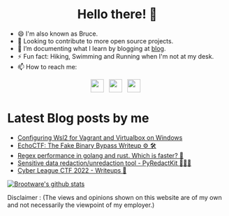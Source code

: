 <div align="center">
  <h1> Hello there! 👋 </h1>
</div>

- 😄 I'm also known as Bruce.
- 👀  Looking to contribute to more open source projects.
- 🌱 I’m documenting what I learn by blogging at [blog](<https://brootware.github.io>).
- ⚡  Fun fact: Hiking, Swimming and Running when I'm not at my desk.
- 📫 How to reach me:

<p align='center'>
<a href="https://linkedin.com/in/oakermin/"><img height="30" src="https://img.shields.io/badge/LinkedIn-0077B5?style=for-the-badge&logo=linkedin&logoColor=white"></a>&nbsp;&nbsp;
<a href="https://twitter.com/brootware/"><img height="30" src="https://img.shields.io/badge/Twitter-1DA1F2?style=for-the-badge&logo=twitter&logoColor=white"></a>&nbsp;&nbsp;
<!-- <a><img height="30" src="https://visitor-badge.glitch.me/badge?page_id=brootware.visitor-badge&left_text=Visitors%20Since%207%20May%202022"></a>&nbsp;&nbsp; -->
<a><img height="30" src="https://visitor-badge.laobi.icu/badge?page_id=brootware.visitor-badge&left_text=Visitors%20Since%207%20May%202022"></a>&nbsp;&nbsp;
<!-- <a><img height="20" src="https://gpvc.arturio.dev/brootware"></a>&nbsp;&nbsp; -->
<!-- ![visitors](https://visitor-badge.laobi.icu/badge?page_id=page.id) -->
  
# Latest Blog posts by me
<!-- BLOG-POST-LIST:START -->
- [Configuring Wsl2 for Vagrant and Virtualbox on Windows](https://brootware.github.io/posts/configuring-wsl2-for-vagrant-and-virtualbox-on-windows/)
- [EchoCTF: The Fake Binary Bypass Writeup ⚙️ 🛠](https://brootware.github.io/posts/echoctf-the-fake-binary-bypass-writeup/)
- [Regex performance in golang and rust. Which is faster? 🤔](https://brootware.github.io/posts/regex-performance-in-golang-and-rust-which-is-faster/)
- [Sensitive data redaction/unredaction tool - PyRedactKit 🧰🔐📝](https://brootware.github.io/posts/sensitive-data-redaction-pyredactkit/)
- [Cyber League CTF 2022 - Writeups 🚩](https://brootware.github.io/posts/cyber-league-ctf-2022-writeups/)
<!-- BLOG-POST-LIST:END -->

[![Brootware's github stats](https://github-readme-stats-git-masterrstaa-rickstaa.vercel.app/api?username=brootware&count_private=true&show_icons=true&theme=onedark&hide_border=true)](https://brootware.github.io)

  
Disclaimer : (The views and opinions shown on this website are of my own and not necessarily the viewpoint of my employer.)
